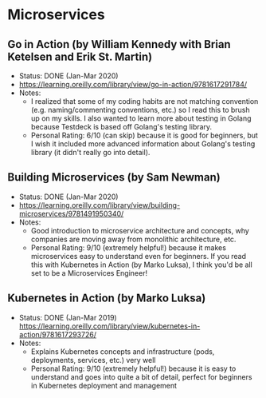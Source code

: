 # Microservices

## Go in Action (by William Kennedy with Brian Ketelsen and Erik St. Martin)
- Status: DONE (Jan-Mar 2020)
- https://learning.oreilly.com/library/view/go-in-action/9781617291784/
- Notes:
	- I realized that some of my coding habits are not matching convention (e.g. naming/commenting conventions, etc.) so I read this to brush up on my skills. I also wanted to learn more about testing in Golang because Testdeck is based off Golang's testing library.
	- Personal Rating: 6/10 (can skip) because it is good for beginners, but I wish it included more advanced information about Golang's testing library (it didn't really go into detail).

## Building Microservices (by Sam Newman)
- Status: DONE (Jan-Mar 2020)
- https://learning.oreilly.com/library/view/building-microservices/9781491950340/
- Notes:
	- Good introduction to microservice architecture and concepts, why companies are moving away from monolithic architecture, etc.
	- Personal Rating: 9/10 (extremely helpful!) because it makes microservices easy to understand even for beginners. If you read this with Kubernetes in Action (by Marko Luksa), I think you'd be all set to be a Microservices Engineer!

## Kubernetes in Action (by Marko Luksa)
- Status: DONE (Jan-Mar 2019)
https://learning.oreilly.com/library/view/kubernetes-in-action/9781617293726/
- Notes:
	- Explains Kubernetes concepts and infrastructure (pods, deployments, services, etc.) very well
	- Personal Rating: 9/10 (extremely helpful!) because it is easy to understand and goes into quite a bit of detail, perfect for beginners in Kubernetes deployment and management